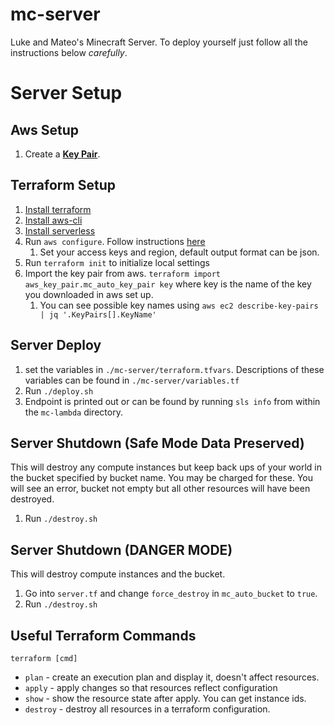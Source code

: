 # mc-server

Luke and Mateo's Minecraft Server. To deploy yourself just follow all the instructions below *carefully*.

# Server Setup

## Aws Setup

1. Create a [**Key Pair**](https://docs.aws.amazon.com/AWSEC2/latest/UserGuide/ec2-key-pairs.html#having-ec2-create-your-key-pair).

## Terraform Setup

1. [Install terraform](https://learn.hashicorp.com/terraform/getting-started/install.html)
2. [Install aws-cli](https://docs.aws.amazon.com/cli/latest/userguide/cli-chap-install.html)
3. [Install serverless](https://serverless.com/framework/docs/getting-started/)
4. Run `aws configure`. Follow instructions [here](https://docs.aws.amazon.com/cli/latest/userguide/cli-chap-configure.html)
   1. Set your access keys and region, default output format can be json.
5. Run `terraform init` to initialize local settings
6. Import the key pair from aws. `terraform import aws_key_pair.mc_auto_key_pair key` where key is the name of the key you downloaded in aws set up.
   1. You can see possible key names using `aws ec2 describe-key-pairs | jq '.KeyPairs[].KeyName'`

## Server Deploy

1. set the variables in `./mc-server/terraform.tfvars`. Descriptions of these variables can be found in `./mc-server/variables.tf`
2. Run `./deploy.sh`
3. Endpoint is printed out or can be found by running `sls info` from within the `mc-lambda` directory.

## Server Shutdown (Safe Mode Data Preserved)
This will destroy any compute instances but keep back ups of your world in the bucket specified by bucket name. You may be charged for these. You will see an error, bucket not empty but all other resources will have been destroyed.

1. Run `./destroy.sh`

## Server Shutdown (DANGER MODE)
This will destroy compute instances and the bucket.
1. Go into `server.tf` and change `force_destroy` in `mc_auto_bucket` to `true`.
2. Run `./destroy.sh`

## Useful Terraform Commands 

`terraform [cmd]`

- `plan` - create an execution plan and display it, doesn't affect resources.
- `apply` - apply changes so that resources reflect configuration
- `show` - show the resource state after apply. You can get instance ids.
- `destroy` - destroy all resources in a terraform configuration.

